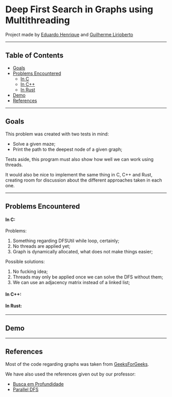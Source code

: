 # Deep First Search in Graphs using Multithreading

Project made by [Eduardo Henrique](https://github.com/ed-henrique) and [Guilherme Lirioberto]()

---

## Table of Contents

- [Goals](#goals)
- [Problems Encountered](#problems-encountered)
  - [In C](#in-c)
  - [In C++](#in-c-1)
  - [In Rust](#in-rust)
- [Demo](#demo)
- [References](#references)

---

## Goals

This problem was created with two tests in mind:

- Solve a given maze;
- Print the path to the deepest node of a given graph;

Tests aside, this program must also show how well we can work using threads.

It would also be nice to implement the same thing in C, C++ and Rust, creating room for discussion about the different approaches taken in each one.

---

## Problems Encountered

#### __In C:__

Problems:

1. Something regarding DFSUtil while loop, certainly;
2. No threads are applied yet;
3. Graph is dynamically allocated, what does not make things easier;

Possible solutions:

1. No fucking idea;
2. Threads may only be applied once we can solve the DFS without them;
3. We can use an adjacency matrix instead of a linked list;

#### __In C++:__

#### __In Rust:__

---

## Demo

<!--- Remember to put the video in here after --->

---

## References

Most of the code regarding graphs was taken from [GeeksForGeeks](https://www.geeksforgeeks.org/graph-data-structure-and-algorithms/).

We have also used the references given out by our professor:

- [Busca em Profundidade](https://www.ime.usp.br/~pf/algoritmos_para_grafos/aulas/dfs.html)
- [Parallel DFS](https://www.daniweb.com/programming/software-development/threads/456242/parallel-dfs)